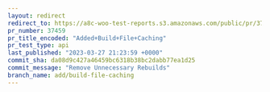 ```yaml
---
layout: redirect
redirect_to: https://a8c-woo-test-reports.s3.amazonaws.com/public/pr/37459/api/index.html
pr_number: 37459
pr_title_encoded: "Added+Build+File+Caching"
pr_test_type: api
last_published: "2023-03-27 21:23:59 +0000"
commit_sha: da08d9c427a46459bc6318b38bc2dabb77ea1d25
commit_message: "Remove Unnecessary Rebuilds"
branch_name: add/build-file-caching
---
```

